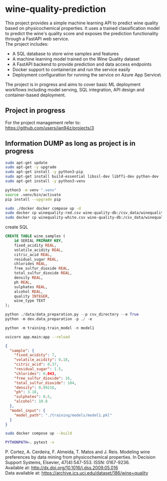 # wine-quality-prediction
This project provides a simple machine learning API to predict wine quality based on physicochemical properties. It uses a trained classification model to predict the wine's quality score and exposes the prediction functionality through a FastAPI web service.\
The project includes:
* A SQL database to store wine samples and features
* A machine learning model trained on the Wine Quality dataset
* A FastAPI backend to provide prediction and data access endpoints
* Docker support to containerize and run the service easily
* Deployment configuration for running the service on Azure App Service\
  
The project is in progress and aims to cover basic ML deployment workflows including model serving, SQL integration, API design and container-based deployment.

## Project in progress
For the project management refer to:
https://github.com/users/jan94z/projects/3

## Information DUMP as long as project is in progress
```bash
sudo apt-get update
sudo apt-get -y upgrade
sudo apt-get install -y python3-pip
sudo apt-get install build-essential libssl-dev libffi-dev python-dev
sudo apt-get install -y python3-venv
```

```bash
python3 -m venv ".venv"
source .venv/bin/activate
pip install --upgrade pip
```

```bash
sudo ./docker docker compose up -d
sudo docker cp winequality-red.csv wine-quality-db:/csv_data/winequality-red.csv
sudo docker cp winequality-white.csv wine-quality-db:/csv_data/winequality-white.csv
```
create SQL

```SQL
CREATE TABLE wine_samples (
    id SERIAL PRIMARY KEY,
    fixed_acidity REAL,
    volatile_acidity REAL,
    citric_acid REAL,
    residual_sugar REAL,
    chlorides REAL,
    free_sulfur_dioxide REAL,
    total_sulfur_dioxide REAL,
    density REAL,
    ph REAL,
    sulphates REAL,
    alcohol REAL,
    quality INTEGER,
    wine_type TEXT
);
```

```python
python ./data/data_preparation.py --p csv_directory --e True
python -m dev.data_preparation -p ./ -e

```

```python
python -m training.train_model -n model1
```

```bash
uvicorn app.main:app --reload
```

```json
{
  "sample": {
    "fixed_acidity": 7,
    "volatile_acidity": 0.18,
    "citric_acid": 0.37,
    "residual_sugar": 1.5,
    "chlorides": 0.043,
    "free_sulfur_dioxide": 16,
    "total_sulfur_dioxide": 104,
    "density": 0.99216,
    "ph": 3.18,
    "sulphates": 0.5,
    "alcohol": 10.8
  },
  "model_input": {
    "model_path": "./training/models/model1.pkl"
  }
}
```

```bash
sudo docker compose up --build
```

```bash
PYTHONPATH=. pytest -v
```

P. Cortez, A. Cerdeira, F. Almeida, T. Matos and J. Reis. 
Modeling wine preferences by data mining from physicochemical properties.
In Decision Support Systems, Elsevier, 47(4):547-553. ISSN: 0167-9236.\
Available at: http://dx.doi.org/10.1016/j.dss.2009.05.016 \
Data available at: https://archive.ics.uci.edu/dataset/186/wine+quality
